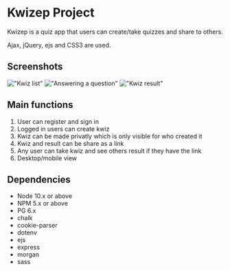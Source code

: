 # Kwizep Project

Kwizep is a quiz app that users can create/take quizzes and share to others.

Ajax, jQuery, ejs and CSS3 are used.

## Screenshots

!["Kwiz list"](https://github.com/lamew128/tweeter/blob/master/screenshots/1.PNG)
!["Answering a question"](https://github.com/lamew128/tweeter/blob/master/screenshots/2.PNG)
!["Kwiz result"](https://github.com/lamew128/tweeter/blob/master/screenshots/3.PNG)

## Main functions

1. User can register and sign in
2. Logged in users can create kwiz
3. Kwiz can be made privatly which is only visible for who created it
4. Kwiz and result can be share as a link
5. Any user can take kwiz and see others result if they have the link
6. Desktop/mobile view

## Dependencies

- Node 10.x or above
- NPM 5.x or above
- PG 6.x
- chalk
- cookie-parser
- dotenv
- ejs
- express
- morgan
- sass

